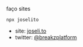 faço sites

`npx joselito`

- site: [joseli.to](https://joseli.to)
- twitter: [@breakzplatform](https://twitter.com/breakzplatform)
